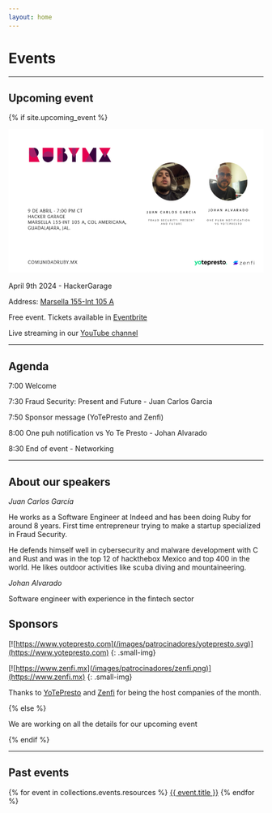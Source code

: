```yaml
---
layout: home
---
```


# Events

---

## Upcoming event

{% if site.upcoming_event %}

![](/images/eventos/abril_2024/segundo_anuncio.png)

April 9th 2024 - HackerGarage

Address: [Marsella 155-Int 105 A](https://maps.app.goo.gl/Hbtxg3R1a9sKBp6g9)

Free event. Tickets available in [Eventbrite](https://www.eventbrite.com.mx/e/comunidad-ruby-mx-sesion-abril-2024-tickets-862524523067)

Live streaming in our [YouTube channel](https://www.youtube.com/watch?v=WZJAbiZ0j5w)

---

## Agenda

7:00 Welcome

7:30 Fraud Security: Present and Future - Juan Carlos Garcia

7:50 Sponsor message (YoTePresto and Zenfi)

8:00 One puh notification vs Yo Te Presto - Johan Alvarado

8:30 End of event - Networking

---

## About our speakers

*Juan Carlos García*

He works as a Software Engineer at Indeed and has been doing Ruby for around 8 years. First time entrepreneur trying to make a startup
specialized in Fraud Security.

He defends himself well in cybersecurity and malware development with C and Rust and was in the top 12 of hackthebox Mexico and top 400 in the world.
He likes outdoor activities like scuba diving and mountaineering.

*Johan Alvarado*

Software engineer with experience in the fintech sector

## Sponsors

[![https://www.yotepresto.com](/images/patrocinadores/yotepresto.svg)](https://www.yotepresto.com)
{: .small-img}

[![https://www.zenfi.mx](/images/patrocinadores/zenfi.png)](https://www.zenfi.mx)
{: .small-img}

Thanks to [YoTePresto](https://www.yotepresto.com) and [Zenfi](https://www.zenfi.mx) for being the host companies of the month.

{% else %}

We are working on all the details for our upcoming event

{% endif %}

---

## Past events

{% for event in collections.events.resources %}
 <a href="{{ event.relative_url }}">{{ event.title }}</a>
{% endfor %}
